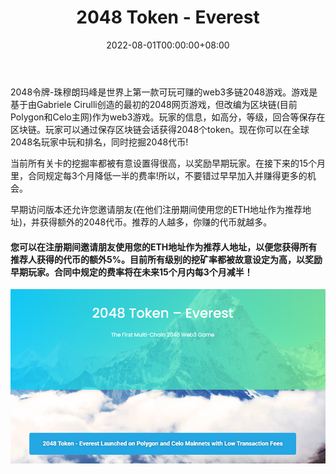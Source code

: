 ﻿---
title: "2048 Token - Everest"
description: "2048令牌-珠穆朗玛峰是世界上第一款可玩可赚的web3多链2048游戏。现在你可以在全球2048名玩家中玩和排名，同时挖掘2048代币!"
date: 2022-08-01T00:00:00+08:00
lastmod: 2022-08-01T00:00:00+08:00
draft: false
authors: ["whq985"]
featuredImage: "2048-token-everest.png"
tags: ["NFT Games","2048 Token - Everest"]
categories: ["nfts"]
nfts: ["NFT Games"]
blockchain: ""
website: "https://2048token.com/"
twitter: "https://twitter.com/2048token"
discord: ""
telegram: ""
github: "https://github.com/2048Token/2048-Token-Contract"
youtube: ""
twitch: ""
facebook: ""
instagram: ""
reddit: ""
medium: ""
steam: ""
gitbook: ""
googleplay: ""
appstore: ""
status: "Live"
weight: 
lightgallery: true
toc: true
pinned: false
recommend: false
recommend1: false
---
<p>2048令牌-珠穆朗玛峰是世界上第一款可玩可赚的web3多链2048游戏。游戏是基于由Gabriele Cirulli创造的最初的2048网页游戏，但改编为区块链(目前Polygon和Celo主网)作为web3游戏。玩家的信息，如高分，等级，回合等保存在区块链。玩家可以通过保存区块链会话获得2048个token。现在你可以在全球2048名玩家中玩和排名，同时挖掘2048代币!</p>
<p>当前所有关卡的挖掘率都被有意设置得很高，以奖励早期玩家。在接下来的15个月里，合同规定每3个月降低一半的费率!所以，不要错过早早加入并赚得更多的机会。</p>
<p>早期访问版本还允许您邀请朋友(在他们注册期间使用您的ETH地址作为推荐地址)，并获得额外的2048代币。推荐的人越多，你赚的代币就越多。</p>

#### 您可以在注册期间邀请朋友使用您的ETH地址作为推荐人地址，以便您获得所有推荐人获得的代币的额外5%。目前所有级别的挖矿率都被故意设定为高，以奖励早期玩家。合同中规定的费率将在未来15个月内每3个月减半！

![1](1.PNG)
